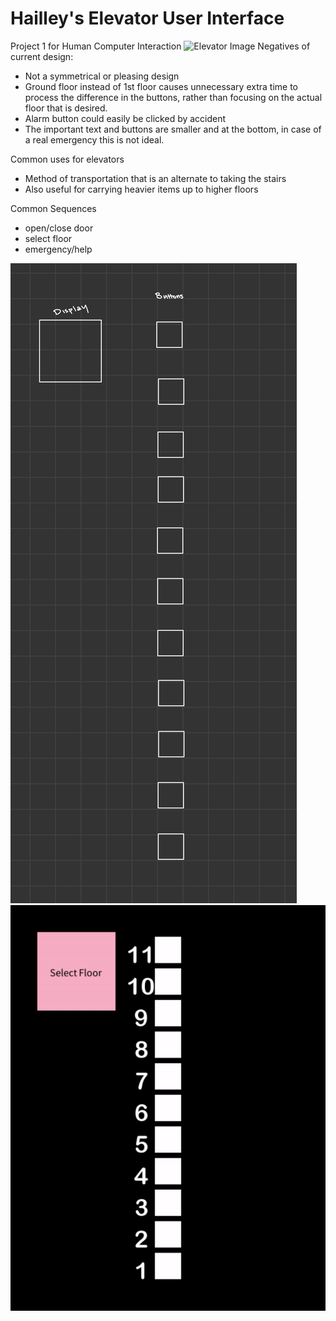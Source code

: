 # Hailley's Elevator User Interface
Project 1 for Human Computer Interaction
![Elevator Image](https://github.com/hailley-kane/p1_Hailley_Kane/blob/main/Images/elevator_image.jpg)
Negatives of current design:
- Not a symmetrical or pleasing design
- Ground floor instead of 1st floor causes unnecessary extra time to process the difference in the buttons, rather than focusing on the actual floor that is desired.
- Alarm button could easily be clicked by accident
- The important text and buttons are smaller and at the bottom, in case of a real emergency this is not ideal.

Common uses for elevators
- Method of transportation that is an alternate to taking the stairs
- Also useful for carrying heavier items up to higher floors

Common Sequences
- open/close door
- select floor
- emergency/help

![Elevator Prototype](https://github.com/hailley-kane/p1_Hailley_Kane/blob/main/Images/p1_prototype.png)
![Elevator Gif](https://github.com/hailley-kane/p1_Hailley_Kane/blob/main/Images/p1_interface_gif.gif)
